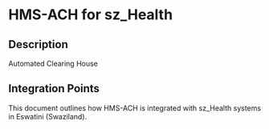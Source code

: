 # HMS-ACH for sz_Health

## Description

Automated Clearing House

## Integration Points

This document outlines how HMS-ACH is integrated with sz_Health systems in Eswatini (Swaziland).
